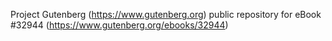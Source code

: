 Project Gutenberg (https://www.gutenberg.org) public repository for eBook #32944 (https://www.gutenberg.org/ebooks/32944)
